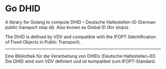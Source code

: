 # Go DHID

A library for Golang to compute DHID – Deutsche Haltestellen-ID (German public transport stop id). Also known as Global ID (for stops).

The DHID is defined by VDV and compatible with the IFOPT (Identification of Fixed Objects in Public Transport).

---

Eine Bibliothek für die Verarbeitung von DHIDs (Deutsche Haltestellen-ID).
Die DHID wird vom VDV definiert und ist kompatibel zum IFOPT-Standard.